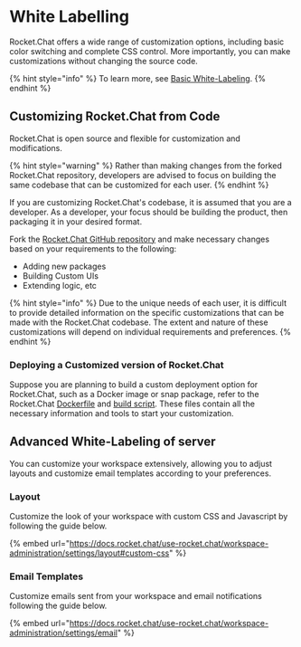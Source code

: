 # White Labelling

Rocket.Chat offers a wide range of customization options, including basic color switching and complete CSS control. More importantly, you can make customizations without changing the source code.

{% hint style="info" %}
To learn more, see [Basic White-Labeling](https://docs.rocket.chat/quick-start/basic-white-labeling).
{% endhint %}

## Customizing Rocket.Chat from Code

Rocket.Chat is open source and flexible for customization and modifications.

{% hint style="warning" %}
Rather than making changes from the forked Rocket.Chat repository, developers are advised to focus on building the same codebase that can be customized for each user.&#x20;
{% endhint %}

If you are customizing Rocket.Chat's codebase, it is assumed that you are a developer. As a developer, your focus should be building the product, then packaging it in your desired format.

Fork the [Rocket.Chat GitHub repository](https://github.com/RocketChat/Rocket.Chat) and make necessary changes based on your requirements to the following:

* Adding new packages
* Building Custom UIs
* Extending logic, etc

{% hint style="info" %}
Due to the unique needs of each user, it is difficult to provide detailed information on the specific customizations that can be made with the Rocket.Chat codebase. The extent and nature of these customizations will depend on individual requirements and preferences.
{% endhint %}

### Deploying a Customized version of Rocket.Chat

Suppose you are planning to build a custom deployment option for Rocket.Chat, such as a Docker image or snap package, refer to the Rocket.Chat [Dockerfile](https://github.com/RocketChat/Rocket.Chat/blob/develop/apps/meteor/.docker/Dockerfile) and [build script](https://github.com/RocketChat/Rocket.Chat/actions/workflows/build\_and\_test.yml). These files contain all the necessary information and tools to start your customization.

## Advanced White-Labeling of server

You can customize your workspace extensively, allowing you to adjust layouts and customize email templates according to your preferences.&#x20;

### Layout

Customize the look of your workspace with custom CSS and Javascript by following the guide below.

{% embed url="https://docs.rocket.chat/use-rocket.chat/workspace-administration/settings/layout#custom-css" %}

### Email Templates

Customize emails sent from your workspace and email notifications following the guide below.

{% embed url="https://docs.rocket.chat/use-rocket.chat/workspace-administration/settings/email" %}
